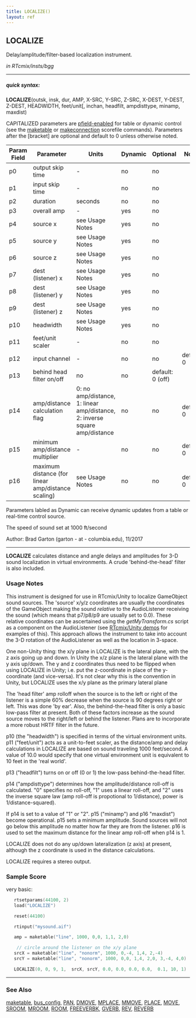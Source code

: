 ```yaml
---
title: LOCALIZE()
layout: ref
---
```


## LOCALIZE

Delay/amplitude/filter-based localization instrument.

*in RTcmix/insts/bgg*  
  

-----

##### quick syntax:

**LOCALIZE**(outsk, insk, dur, AMP, X-SRC, Y-SRC, Z-SRC, X-DEST, Y-DEST,
Z-DEST, HEADWIDTH, feet/unit\[, inchan, headfilt, ampdisttype, minamp,
maxdist)

CAPITALIZED parameters are [pfield-enabled](pfield-enabled.html) for
table or dynamic control (see the
[maketable](../scorefile/maketable.html) or
[makeconnection](../scorefile/makeconnection.html) scorefile
commands). Parameters after the \[bracket\] are optional and default to
0 unless otherwise noted.


Param Field	| Parameter | Units | Dynamic | Optional | Notes
----------- | --------- | ----- | -------- | --------- | ---------
p0 | output skip time |  -  | no | no | 
p1 | input skip time |  -  | no | no | 
p2 | duration |  seconds  | no | no | 
p3 | overall amp |  -  | yes | no | 
p4 | source x | see Usage Notes | yes | no | 
p5 | source y | see Usage Notes | yes | no | 
p6 | source z | see Usage Notes | yes | no | 
p7 | dest (listener) x |  see Usage Notes | yes | no |  | 
p8 | dest (listener) y |  see Usage Notes | yes | no |  | 
p9 | dest (listener) z |  see Usage Notes | yes | no |  | 
p10 | headwidth | see Usage Notes | yes | no | 
p11 | feet/unit scaler |  -  | no | no | 
p12 | input channel |  -  | no | no | default: 0
p13 | behind head filter on/off | no | no | default: 0 (off) |
p14 | amp/distance calculation flag | 0: no amp/distance, 1: linear amp/distance, 2: inverse square amp/distance | no | no | default: 0 |
p15 | minimum amp/distance multiplier |  -  | no | no | default: 0 
p16 | maximum distance (for linear amp/distance scaling) | see Usage Notes | no | no | default: 0 | 

Parameters labled as Dynamic can receive dynamic updates from a table or real-time control source.

The speed of sound set at 1000 ft/second

Author: Brad Garton (garton - at - columbia.edu), 11/2017

  

-----

  
**LOCALIZE** calculates distance and angle delays and amplitudes for 3-D
sound localization in virtual environments. A crude 'behind-the-head'
filter is also included.

### Usage Notes

This instrument is designed for use in RTcmix/Unity to localize
GameObject sound sources. The 'source' x/y/z coordinates are usually the
coordinates of the GameObject making the sound *relative* to the
AudioListener receiving the sound (which means that p7/p8/p9 are usually
set to 0.0). These relative coordinates can be ascertained using the
*getMyTransform.cs* script as a component on the AudioListener (see
[RTcmix/Unity
demos](http://sites.music.columbia.edu/cmc/courses/g6610/fall2017/syl.html)
for examples of this). This approach allows the instrument to take into
account the 3-D rotation of the AudioListener as well as the location in
3-space.

One non-Unity thing: the x/y plane in LOCALIZE is the lateral plane,
with the z axis going up and down. In Unity the x/z plane is the lateral
plane with the y axis up/down. The y and z coordinates thus need to be
flipped when using LOCALIZE in Unity; i.e. put the z-coordinate in place
of the y-coordinate (and vice-versa). It's not clear why this is the
convention in Unity, but LOCALIZE uses the x/y plane as the primary
lateral plane

The 'head filter' amp rolloff when the source is to the left or right of
the listener is a simple 60% decrease when the source is 90 degrees
right or left. This was done 'by ear'. Also, the behind-the-head filter
is only a basic low-pass filter at present. Both of these factors
increase as the sound source moves to the right/left or behind the
listener. Plans are to incorporate a more robust HRTF filter in the
future.

p10 (the "headwidth") is specified in terms of the virtual environment
units. p11 ("feet/unit") acts as a unit-to-feet scaler, as the
distance/amp and delay calculations in LOCALIZE are based on sound
traveling 1000 feet/second. A value of 10.0 would specify that one
virtual environment unit is equivalent to 10 feet in the 'real world'.

p13 ("headfilt") turns on or off (0 or 1) the low-pass behind-the-head
filter.

p14 ("ampdisttype") determines how the amplitude/distance roll-off is
calculated. "0" specifies no roll-off, "1" uses a linear roll-off, and
"2" uses the inverse square law (amp roll-off is propotional to
1/distance), power is 1/distance-squared).

If p14 is set to a value of "1" or "2". p15 ("minamp") and p16
"maxdist") become operational. p15 sets a minimum amplitude. Sound
sources will not go below this amplitude no matter how far they are from
the listener. p16 is used to set the maximum distance for the linear amp
roll-off when p14 is 1.

LOCALIZE does not do any up/down lateralization (z axis) at present,
although the z coordinate is used in the distance calculations.

LOCALIZE requires a stereo output.

### Sample Score

very basic:

```cpp
   rtsetparams(44100, 2)
   load("LOCALIZE")

   reset(44100)

   rtinput("mysound.aif")

   amp = maketable("line", 1000, 0,0, 1,1, 2,0)

    // circle around the listener on the x/y plane
   srcX = maketable("line", "nonorm", 1000, 0,-4, 1,4, 2,-4)
   srcY = maketable("line", "nonorm", 1000, 0,0, 1,4, 2,0, 3,-4, 4,0)

   LOCALIZE(0, 0, 9, 1,  srcX, srcY, 0.0, 0.0, 0.0, 0.0,  0.1, 10, 1)
```

  

-----

### See Also

[maketable](../scorefile/maketable.html),
[bus\_config](../scorefile/bus_config.html), [PAN](PAN.html),
[DMOVE](DMOVE.html), [MPLACE](MPLACE.html), [MMOVE](MMOVE.html),
[PLACE](PLACE.html), [MOVE](MOVE.html), [SROOM](SROOM.html),
[MROOM](MROOM.html), [ROOM](ROOM.html), [FREEVERBK](FREEVERB.html),
[GVERB](GVERB.html), [REV](REV.html), [REVERB](REVERBIT.html)
